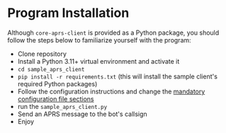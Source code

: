 # Program Installation

Although `core-aprs-client` is provided as a Python package, you should follow the steps below to familiarize yourself with the program:

- Clone repository
- Install a Python 3.11+ virtual environment and activate it
- `cd sample_aprs_client`
- `pip install -r requirements.txt` (this will install the sample client's required Python packages)
- Follow the configuration instructions and change the [mandatory configuration file sections](https://github.com/joergschultzelutter/core-aprs-client/blob/23-implement-functoolspartial/docs/configuration.md#mandatory-configuration-file-sections)
- run the `sample_aprs_client.py`
- Send an APRS message to the bot's callsign
- Enjoy
